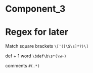 # Component_3

# Regex for later

Match square brackets `\['([\S\s]*?)\]`

def + 1 word `\bdef\b\s*(\w+)`

comments `#(.*)`
